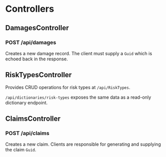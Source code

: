 # Controllers

## DamagesController

### POST /api/damages
Creates a new damage record. The client must supply a `Guid` which is echoed back in the response.

## RiskTypesController

Provides CRUD operations for risk types at `/api/RiskTypes`.

`/api/dictionaries/risk-types` exposes the same data as a read-only dictionary endpoint.

## ClaimsController

### POST /api/claims
Creates a new claim. Clients are responsible for generating and supplying the claim `Guid`.
